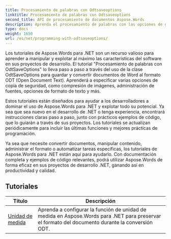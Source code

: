 ```yaml
---
title: Procesamiento de palabras con Odtsaveoptions
linktitle: Procesamiento de palabras con Odtsaveoptions
second_title: API de procesamiento de documentos Aspose.Words
description: Aprenda el procesamiento de palabras con las opciones de guardado ODT en Aspose.Words para .NET. Tutoriales detallados con código de muestra para guardar documentos de Word en formato ODT.
type: docs
weight: 1650
url: /es/net/programming-with-odtsaveoptions/
---
```

Los tutoriales de Aspose.Words para .NET son un recurso valioso para aprender a manipular y explotar al máximo las características del software en sus proyectos de desarrollo. El tutorial "Procesamiento de palabras con OdtSaveOptions" lo lleva paso a paso a través del uso de la clase OdtSaveOptions para guardar y convertir documentos de Word al formato ODT (Open Document Text). Aprenderá a especificar varias opciones de copia de seguridad, como compresión de imágenes, administración de fuentes, opciones de formato de texto y más.

Estos tutoriales están diseñados para ayudar a los desarrolladores a dominar el uso de Aspose.Words para .NET y explotar todo su potencial. Ya sea que sea nuevo en el desarrollo de .NET o tenga experiencia, encontrará instrucciones claras paso a paso, junto con prácticos ejemplos de código, que lo guiarán a través de sus proyectos. Los tutoriales se actualizan periódicamente para incluir las últimas funciones y mejores prácticas de programación.

Ya sea que necesite convertir documentos, manipular contenido, administrar el formato o automatizar tareas específicas, los tutoriales de Aspose.Words para .NET están aquí para ayudarlo. Con documentación completa y ejemplos de código relevantes, podrá utilizar Aspose.Words de forma eficaz en sus proyectos de desarrollo .NET, ganando así en productividad y calidad.

 ## Tutoriales
| Título | Descripción |
| --- | --- |
| [Unidad de medida](./measure-unit/) | Aprenda a configurar la función de unidad de medida en Aspose.Words para .NET para preservar el formato del documento durante la conversión ODT. |